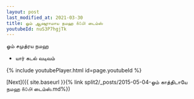 ```yaml
---
layout: post
last_modified_at: 2021-03-30
title: ஓம் ஆஷுராமாய நமஹ ௧௦௮ டைம்ஸ்
youtubeId: nuS3P7hgjTk
---
```

 
 
 ஓம் சமுத்ரய நமஹ  
 
 -  யார் கடல் வடிவம் 
 
  
 
  
 
 
 
 
 
 


{% include youtubePlayer.html id=page.youtubeId %}
 
[Next]({{ site.baseurl }}{% link  split2/_posts/2015-05-04-ஓம் காத்திடாயே நமஹ ௧௦௮ டைம்ஸ்.md%})
 
